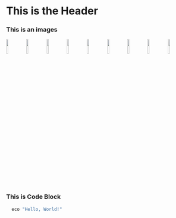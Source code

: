 # This is the Header

### This is an images
<div display="flex" flex-direction="row" justify-item="space-between">
<img width="10%" src="https://octodex.github.com/images/yaktocat.png" >
<img width="10%" src="https://octodex.github.com/images/yaktocat.png" >
<img width="10%" src="https://octodex.github.com/images/yaktocat.png" >
<img width="10%" src="https://octodex.github.com/images/yaktocat.png" >
<img width="10%" src="https://octodex.github.com/images/yaktocat.png" >
<img width="10%" src="https://octodex.github.com/images/yaktocat.png" >
<img width="10%" src="https://octodex.github.com/images/yaktocat.png" >
<img width="10%" src="https://octodex.github.com/images/yaktocat.png" >
<img width="10%" src="https://octodex.github.com/images/yaktocat.png" >
</div>

### This is Code Block

```bash
  eco "Hello, World!"
```

